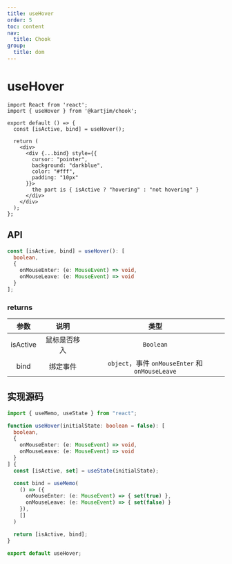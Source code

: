 ```yaml
---
title: useHover
order: 5
toc: content
nav:
  title: Chook
group:
  title: dom
---
```

# useHover

```tsx
import React from 'react';
import { useHover } from '@kartjim/chook';

export default () => {
  const [isActive, bind] = useHover();

  return (
    <div>
      <div {...bind} style={{
        cursor: "pointer",
        background: "darkblue",
        color: "#fff",
        padding: "10px"
      }}>
        the part is { isActive ? "hovering" : "not hovering" }
      </div>
    </div>
  );
};
```

## API
```ts
const [isActive, bind] = useHover(): [
  boolean,
  {
    onMouseEnter: (e: MouseEvent) => void,
    onMouseLeave: (e: MouseEvent) => void
  }
];
```

### returns
|   参数   |     说明     |                 类型                 |
| :------: | :----------: | :----------------------------------: |
| isActive | 鼠标是否移入 |              `Boolean`               |
|   bind   |   绑定事件   | `object`，事件 `onMouseEnter` 和 `onMouseLeave` |

## 实现源码
```ts
import { useMemo, useState } from "react";

function useHover(initialState: boolean = false): [
  boolean,
  {
    onMouseEnter: (e: MouseEvent) => void,
    onMouseLeave: (e: MouseEvent) => void
  }
] {
  const [isActive, set] = useState(initialState);

  const bind = useMemo(
    () => ({
      onMouseEnter: (e: MouseEvent) => { set(true) },
      onMouseLeave: (e: MouseEvent) => { set(false) }
    }),
    []
  )

  return [isActive, bind];
}

export default useHover;
```


